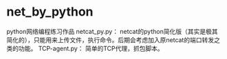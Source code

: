 # net_by_python
python网络编程练习作品
netcat_py.py：
    netcat的python简化版（其实是极其简化的），只能用来上传文件，执行命令。后期会考虑加入原netcat的端口转发之类的功能。
TCP-agent.py：
    简单的TCP代理，抓包脚本。
